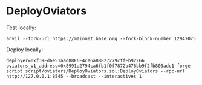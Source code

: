 # DeployOviators

Test locally:
```
anvil --fork-url https://mainnet.base.org --fork-block-number 12947075
```

Deploy locally:
```
deployer=0xf39Fd6e51aad88F6F4ce6aB8827279cffFb92266 oviators_v1_address=0x8991a2794ca6fb1f0f7872b476bb9f2fb800adc1 forge script script/oviators/DeployOviators.sol:DeployOviators --rpc-url http://127.0.0.1:8545 --broadcast --interactives 1
```
